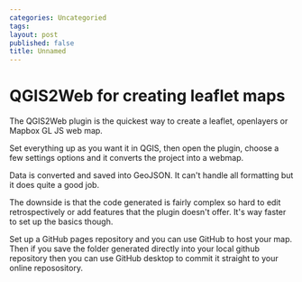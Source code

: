 ```yaml
---
categories: Uncategoried
tags: 
layout: post
published: false
title: Unnamed
---
```

# QGIS2Web for creating leaflet maps

The QGIS2Web plugin is the quickest way to create a leaflet, openlayers or Mapbox GL JS web map.

Set everything up as you want it in QGIS, then open the plugin, choose a few settings options and it converts the project into a webmap.

Data is converted and saved into GeoJSON. It can't handle all formatting but it does quite a good job.

The downside is that the code generated is fairly complex so hard to edit retrospectively or add features that the plugin doesn't offer. It's way faster to set up the basics though.

Set up a GitHub pages repository and you can use GitHub to host your map. Then if you save the folder generated directly into your local github repository then you can use GitHub desktop to commit it straight to your online reposository.